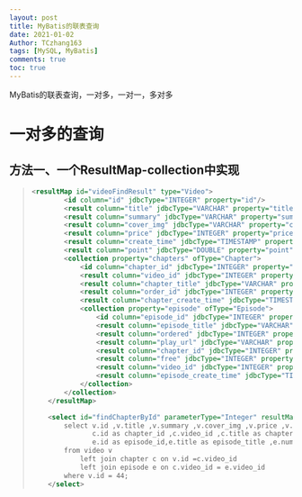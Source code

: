 ```yaml
---
layout: post
title: MyBatis的联表查询
date: 2021-01-02
Author: TCzhang163
tags: [MySQL, MyBatis]
comments: true
toc: true
---
```


MyBatis的联表查询，一对多，一对一，多对多



<!-- more -->

# 一对多的查询

## 方法一、一个ResultMap-collection中实现

> ```xml
> <resultMap id="videoFindResult" type="Video">
>         <id column="id" jdbcType="INTEGER" property="id"/>
>         <result column="title" jdbcType="VARCHAR" property="title"/>
>         <result column="summary" jdbcType="VARCHAR" property="summary"/>
>         <result column="cover_img" jdbcType="VARCHAR" property="coverImg"/>
>         <result column="price" jdbcType="INTEGER" property="price"/>
>         <result column="create_time" jdbcType="TIMESTAMP" property="createTime"/>
>         <result column="point" jdbcType="DOUBLE" property="point"/>
>         <collection property="chapters" ofType="Chapter">
>             <id column="chapter_id" jdbcType="INTEGER" property="id"/>
>             <result column="video_id" jdbcType="INTEGER" property="videoId"/>
>             <result column="chapter_title" jdbcType="VARCHAR" property="title"/>
>             <result column="order_id" jdbcType="INTEGER" property="orderId"/>
>             <result column="chapter_create_time" jdbcType="TIMESTAMP" property="createTime"/>
>             <collection property="episode" ofType="Episode">
>                 <id column="episode_id" jdbcType="INTEGER" property="id"/>
>                 <result column="episode_title" jdbcType="VARCHAR" property="title"/>
>                 <result column="ordered" jdbcType="INTEGER" property="ordered"/>
>                 <result column="play_url" jdbcType="VARCHAR" property="playUrl"/>
>                 <result column="chapter_id" jdbcType="INTEGER" property="chapterId"/>
>                 <result column="free" jdbcType="INTEGER" property="free"/>
>                 <result column="video_id" jdbcType="INTEGER" property="videoId"/>
>                 <result column="episode_create_time" jdbcType="TIMESTAMP" property="createTime"/>
>             </collection>
>         </collection>
>     </resultMap>
> 
>     <select id="findChapterById" parameterType="Integer" resultMap="videoFindResult">
>         select v.id ,v.title ,v.summary ,v.cover_img ,v.price ,v.create_time ,v.`point` ,
>                c.id as chapter_id ,c.video_id ,c.title as chapter_title ,c.ordered ,c.create_time as 	                         chapter_create_time ,
>                e.id as episode_id,e.title as episode_title ,e.num ,e.ordered ,e.play_url ,e.chapter_id                           ,e.`free` ,e.video_id ,e.create_time as episode_create_time
>         from video v
>             left join chapter c on v.id =c.video_id
>             left join episode e on c.video_id = e.video_id
>         where v.id = 44;
>     </select>
> ```
>


## 
